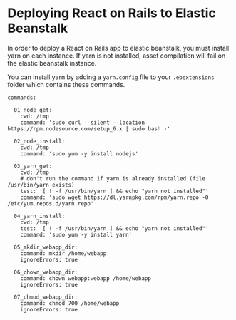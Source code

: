 # Deploying React on Rails to Elastic Beanstalk

In order to deploy a React on Rails app to elastic beanstalk, you must install yarn on each instance.
If yarn is not installed, asset compilation will fail on the elastic beanstalk instance.

You can install yarn by adding a `yarn.config` file to your `.ebextensions` folder which contains these commands.

```
commands:

  01_node_get:
    cwd: /tmp
    command: 'sudo curl --silent --location https://rpm.nodesource.com/setup_6.x | sudo bash -'

  02_node_install:
    cwd: /tmp
    command: 'sudo yum -y install nodejs'

  03_yarn_get:
    cwd: /tmp
    # don't run the command if yarn is already installed (file /usr/bin/yarn exists)
    test: '[ ! -f /usr/bin/yarn ] && echo "yarn not installed"'
    command: 'sudo wget https://dl.yarnpkg.com/rpm/yarn.repo -O /etc/yum.repos.d/yarn.repo'

  04_yarn_install:
    cwd: /tmp
    test: '[ ! -f /usr/bin/yarn ] && echo "yarn not installed"'
    command: 'sudo yum -y install yarn'
    
  05_mkdir_webapp_dir:
    command: mkdir /home/webapp
    ignoreErrors: true
    
  06_chown_webapp_dir:
    command: chown webapp:webapp /home/webapp
    ignoreErrors: true
    
  07_chmod_webapp_dir:
    command: chmod 700 /home/webapp
    ignoreErrors: true

```

